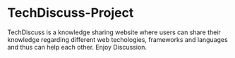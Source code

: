 # TechDiscuss-Project
TechDiscuss is a knowledge sharing website where users can share their knowledge regarding different web techologies, frameworks and languages and thus can help each other.
Enjoy Discussion. 
